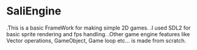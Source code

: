# SaliEngine
.This is a basic FrameWork for making simple 2D games. .I used SDL2 for basic sprite rendering and fps handling. .Other game engine features like Vector operations, GameObject, Game loop etc... is made from scratch.
